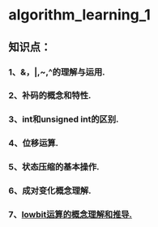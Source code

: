 # algorithm_learning_1
## 知识点：
### 1、&，|,~,^的理解与运用.
### 2、补码的概念和特性.
### 3、int和unsigned int的区别.
### 4、位移运算.
### 5、状态压缩的基本操作.
### 6、成对变化概念理解.
### 7、[lowbit运算的概念理解和推导.](https://github.com/zezewww/algorithm_learning/new/master/0x00%E5%9F%BA%E6%9C%AC%E7%AE%97%E6%B3%95)
